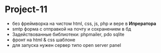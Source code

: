 <h1>Project-11</h1>
<ul>
  <li>без фреймворка на чистом html, css, js, php и вере в <b>Ипрератора</b></li>
<li>smtp форма с отправкой на почту и сохранением в бд</li>
<li>Задействованные библиотеки: phpmailer, pdo sqlite</li>
<li>фронт на html & css шаблоне</li>
  <li>для запуска нужен сервер типо open server panel</li>
</ul>
